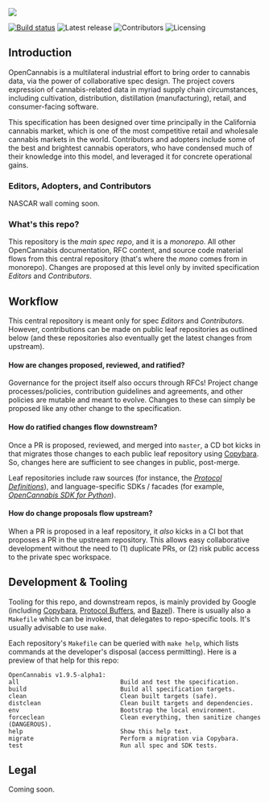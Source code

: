 
![](https://static.cookies.co/static/ocp/branding/logotype-v1.png)

[![Build status](https://badge.buildkite.com/d86639c788d5af7344667e0e048a350c5bf3b0b82c33181f72.svg)](https://buildkite.com/opencannabis/specification) ![Latest release](https://img.shields.io/github/v/release/OpenCannabis/Protocol?include_prereleases) ![Contributors](https://img.shields.io/github/contributors/OpenCannabis/RFC) ![Licensing](https://img.shields.io/github/license/OpenCannabis/Protocol)

## Introduction

OpenCannabis is a multilateral industrial effort to bring order to cannabis data, via the power of collaborative spec
design. The project covers expression of cannabis-related data in myriad supply chain circumstances, including
cultivation, distribution, distillation (manufacturing), retail, and consumer-facing software.

This specification has been designed over time principally in the California cannabis market, which is one of the most
competitive retail and wholesale cannabis markets in the world. Contributors and adopters include some of the best and
brightest cannabis operators, who have condensed much of their knowledge into this model, and leveraged it for concrete
operational gains.

### Editors, Adopters, and Contributors

NASCAR wall coming soon.

### What's this repo?

This repository is the _main spec repo_, and it is a _monorepo_. All other OpenCannabis documentation, RFC content, and
source code material flows from this central repository (that's where the _mono_ comes from in monorepo). Changes are
proposed at this level only by invited specification _Editors_ and _Contributors_.

## Workflow

This central repository is meant only for spec _Editors_ and _Contributors_. However, contributions can be made on
public leaf repositories as outlined below (and these repositories also eventually get the latest changes from
upstream).

#### How are changes proposed, reviewed, and ratified?

Governance for the project itself also occurs through RFCs! Project change processes/policies, contribution guidelines
and agreements, and other policies are mutable and meant to evolve. Changes to these can simply be proposed like any
other change to the specification.

#### How do ratified changes flow downstream?

Once a PR is proposed, reviewed, and merged into `master`, a CD bot kicks in that migrates those changes to each public
leaf repository using [Copybara](https://github.com/google/copybara). So, changes here are sufficient to see changes in
public, post-merge.

Leaf repositories include raw sources (for instance, the
_[Protocol Definitions](https://github.com/OpenCannabis/Protocol)_), and language-specific SDKs / facades (for example,
_[OpenCannabis SDK for Python](https://github.com/OpenCannabis/Python)_).

#### How do change proposals flow upstream?

When a PR is proposed in a leaf repository, it _also_ kicks in a CI bot that proposes a PR in the upstream repository.
This allows easy collaborative development without the need to (1) duplicate PRs, or (2) risk public access to the
private spec workspace.

## Development & Tooling

Tooling for this repo, and downstream repos, is mainly provided by Google (including
[Copybara](https://github.com/google/copybara), [Protocol Buffers](https://github.com/protocolbuffers/protobuf), and
[Bazel](https://github.com/bazelbuild/bazel)). There is usually also a `Makefile` which can be invoked, that delegates
to repo-specific tools. It's usually advisable to use `make`.

Each repository's `Makefile` can be queried with `make help`, which lists commands at the developer's disposal (access
permitting). Here is a preview of that help for this repo:

```text
OpenCannabis v1.9.5-alpha1:
all                            Build and test the specification.
build                          Build all specification targets.
clean                          Clean built targets (safe).
distclean                      Clean built targets and dependencies.
env                            Bootstrap the local environment.
forceclean                     Clean everything, then sanitize changes (DANGEROUS).
help                           Show this help text.
migrate                        Perform a migration via Copybara.
test                           Run all spec and SDK tests.
```

## Legal

Coming soon.

